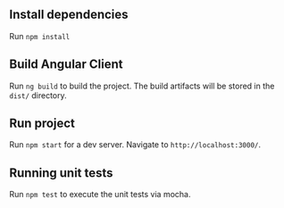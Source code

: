 ## Install dependencies
Run `npm install`

## Build Angular Client

Run `ng build` to build the project. The build artifacts will be stored in the `dist/` directory. 

## Run project

Run `npm start` for a dev server. Navigate to `http://localhost:3000/`.

## Running unit tests

Run `npm test` to execute the unit tests via mocha.
